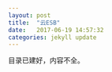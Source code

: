 ```yaml
---
layout: post
title:  "云ESB"
date:   2017-06-19 14:57:32
categories: jekyll update
---
```


目录已建好，内容不全。
